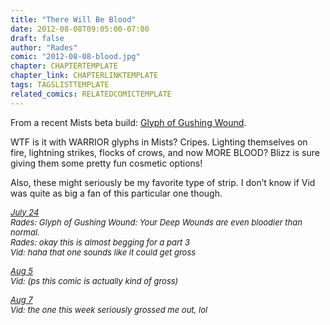 ```yaml
---
title: "There Will Be Blood"
date: 2012-08-08T09:05:00-07:00
draft: false
author: "Rades"
comic: "2012-08-08-blood.jpg"
chapter: CHAPTERTEMPLATE
chapter_link: CHAPTERLINKTEMPLATE
tags: TAGSLISTTEMPLATE
related_comics: RELATEDCOMICTEMPLATE
---
```


From a recent Mists beta build: [Glyph of Gushing Wound](http://www.wowdb.com/spells/58099-glyph-of-gushing-wound#15851-15882). 


WTF is it with WARRIOR glyphs in Mists? Cripes. Lighting themselves on fire, lightning strikes, flocks of crows, and now MORE BLOOD? Blizz is sure giving them some pretty fun cosmetic options!


Also, these might seriously be my favorite type of strip. I don’t know if Vid was quite as big a fan of this particular one though.


*<font size="-1"><u>July 24*</u><br>
*Rades: Glyph of Gushing Wound: Your Deep Wounds are even bloodier than normal.<br>*
*Rades: okay this is almost begging for a part 3<br>*
*Vid: haha that one sounds like it could get gross*


*<u>Aug 5</u><br>*
*Vid: (ps this comic is actually kind of gross)*

*<u>Aug 7</u><br>*
*Vid: the one this week seriously grossed me out, lol*</font>

